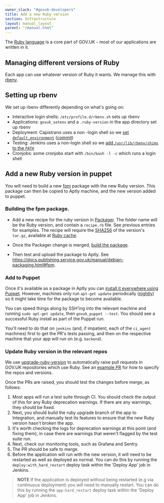 ```yaml
---
owner_slack: "#govuk-developers"
title: Add a new Ruby version
section: Infrastructure
layout: manual_layout
parent: "/manual.html"
---
```


The [Ruby language](https://www.ruby-lang.org/en/) is a core part of GOV.UK - most of our applications are written in it.

## Managing different versions of Ruby

Each app can use whatever version of Ruby it wants. We manage this with
[rbenv](https://github.com/rbenv/rbenv).

## Setting up rbenv

We set up rbenv differently depending on what's going on:

- Interactive login shells: `/etc/profile.d/rbenv.sh` sets up rbenv
- Applications: `govuk_setenv` and a `.ruby-version` in the app directory set up rbenv
- Deployment: Capistrano uses a non -login shell so we [set `default_environment`][cap_deploy]
  ([commit][cap_deploy_commit])
- Testing: Jenkins uses a non-login shell so we [add `/usr/lib/rbenv/shims` to the `PATH`][rbenv_path]
- Cronjobs: some cronjobs start with `/bin/bash -l -c` which runs a login shell

[cap_deploy]: https://github.com/alphagov/govuk-app-deployment/blob/master/recipes/ruby.rb#L4
[cap_deploy_commit]: https://github.com/alphagov/alphagov-deployment/commit/b6404e33c354ef63f01c13b202ce0cf2ed2975fc
[rbenv_path]: https://github.com/alphagov/govuk-secrets/blob/master/puppet/hieradata/integration_credentials.yaml

## Add a new Ruby version in puppet

You will need to build a new [fpm](debian-packaging.html#fpm) package with the new Ruby version.
This package can then be copied to Aptly machine, and the new version added to puppet.

### Building the fpm package.

- Add a new recipe for the ruby version in [Packager][packager].
  The folder name will be the Ruby version, and contain a `recipe.rb` file. See previous entries for examples.
  The recipe will require the [SHA256][sha256_checksum] of the version's `tar.gz`, available at [Ruby cache][ruby_cache].

- Once the Packager change is merged, [build the package][jenkins].

- Then test and upload the package to Aptly. See <https://docs.publishing.service.gov.uk/manual/debian-packaging.html#fpm>.

### Add to Puppet

Once it's available as a package in Aptly you can [install it everywhere using Puppet][puppet_rbenv_all].
However, machines only run `apt-get update` periodically ([nightly](https://docs.publishing.service.gov.uk/manual/alerts/security-updates.html))
so it might take time for the package to become available.

You can speed things along by SSH'ing into the relevant machine and running `sudo apt-get update`,
then `govuk_puppet --test`. You should see a successful Ruby install as part of the Puppet run.

You'll need to do that on `jenkins` (and, if impatient, each of the `ci_agent` machines) first to get the PR's tests passing,
and then on the respective machine that your app will run on (e.g. `backend`).

### Update Ruby version in the relevant repos

We use [upgrade-ruby-version][] to automatically raise pull requests in GOV.UK repositories which use Ruby.
See an [example PR](https://github.com/alphagov/upgrade-ruby-version/pull/1) for how to specify the repos and versions.

Once the PRs are raised, you should test the changes before merge, as follows:

1. Most apps will run a test suite through CI. You should check the output of this for any Ruby deprecation warnings. If there are any warnings, they should be fixed.
1. Next, you should build the ruby upgrade branch of the app to Integration, and manually test its features to ensure that the new Ruby version hasn't broken the app.
1. It's worth checking the logs for deprecation warnings at this point (and fixing them), in case there are warnings that weren't flagged by the test suite run.
1. Next, check our monitoring tools, such as Grafana and Sentry.
1. The PR should be safe to merge.
1. Before the application will run with the new version, it will need to be restarted as well as deployed as normal. You can do this by running the `deploy:with_hard_restart` deploy task within the 'Deploy App' job in Jenkins.

> **NOTE** If the application is deployed without being restarted (e.g via continuous deployment) you will need to manually restart. You can do this by running the `app:hard_restart` deploy task within the 'Deploy App' job in Jenkins.

[packager]: https://github.com/alphagov/packager/tree/master/fpm/recipes
[sha256_checksum]: https://emn178.github.io/online-tools/sha256_checksum.html
[ruby_cache]: https://cache.ruby-lang.org/pub/ruby/
[jenkins]: https://ci.integration.publishing.service.gov.uk/job/build_fpm_package
[puppet_rbenv_all]: https://github.com/alphagov/govuk-puppet/blob/master/modules/govuk_rbenv/manifests/all.pp
[upgrade-ruby-version]: https://github.com/alphagov/upgrade-ruby-version
